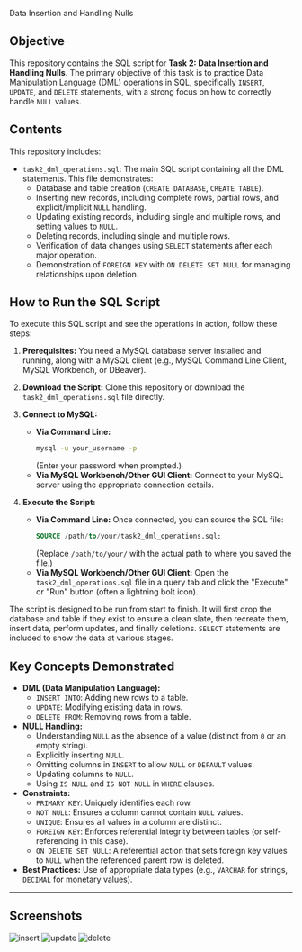 Data Insertion and Handling Nulls

## Objective

This repository contains the SQL script for **Task 2: Data Insertion and Handling Nulls**. The primary objective of this task is to practice Data Manipulation Language (DML) operations in SQL, specifically `INSERT`, `UPDATE`, and `DELETE` statements, with a strong focus on how to correctly handle `NULL` values.

## Contents

This repository includes:

* `task2_dml_operations.sql`: The main SQL script containing all the DML statements. This file demonstrates:
    * Database and table creation (`CREATE DATABASE`, `CREATE TABLE`).
    * Inserting new records, including complete rows, partial rows, and explicit/implicit `NULL` handling.
    * Updating existing records, including single and multiple rows, and setting values to `NULL`.
    * Deleting records, including single and multiple rows.
    * Verification of data changes using `SELECT` statements after each major operation.
    * Demonstration of `FOREIGN KEY` with `ON DELETE SET NULL` for managing relationships upon deletion.

## How to Run the SQL Script

To execute this SQL script and see the operations in action, follow these steps:

1.  **Prerequisites:** You need a MySQL database server installed and running, along with a MySQL client (e.g., MySQL Command Line Client, MySQL Workbench, or DBeaver).

2.  **Download the Script:** Clone this repository or download the `task2_dml_operations.sql` file directly.

3.  **Connect to MySQL:**
    * **Via Command Line:**
        ```bash
        mysql -u your_username -p
        ```
        (Enter your password when prompted.)
    * **Via MySQL Workbench/Other GUI Client:** Connect to your MySQL server using the appropriate connection details.

4.  **Execute the Script:**
    * **Via Command Line:** Once connected, you can source the SQL file:
        ```sql
        SOURCE /path/to/your/task2_dml_operations.sql;
        ```
        (Replace `/path/to/your/` with the actual path to where you saved the file.)
    * **Via MySQL Workbench/Other GUI Client:** Open the `task2_dml_operations.sql` file in a query tab and click the "Execute" or "Run" button (often a lightning bolt icon).

The script is designed to be run from start to finish. It will first drop the database and table if they exist to ensure a clean slate, then recreate them, insert data, perform updates, and finally deletions. `SELECT` statements are included to show the data at various stages.

## Key Concepts Demonstrated

* **DML (Data Manipulation Language):**
    * `INSERT INTO`: Adding new rows to a table.
    * `UPDATE`: Modifying existing data in rows.
    * `DELETE FROM`: Removing rows from a table.
* **NULL Handling:**
    * Understanding `NULL` as the absence of a value (distinct from `0` or an empty string).
    * Explicitly inserting `NULL`.
    * Omitting columns in `INSERT` to allow `NULL` or `DEFAULT` values.
    * Updating columns to `NULL`.
    * Using `IS NULL` and `IS NOT NULL` in `WHERE` clauses.
* **Constraints:**
    * `PRIMARY KEY`: Uniquely identifies each row.
    * `NOT NULL`: Ensures a column cannot contain `NULL` values.
    * `UNIQUE`: Ensures all values in a column are distinct.
    * `FOREIGN KEY`: Enforces referential integrity between tables (or self-referencing in this case).
    * `ON DELETE SET NULL`: A referential action that sets foreign key values to `NULL` when the referenced parent row is deleted.
* **Best Practices:** Use of appropriate data types (e.g., `VARCHAR` for strings, `DECIMAL` for monetary values).

---
## Screenshots
![insert](https://github.com/user-attachments/assets/9257f417-6c15-4fb2-8b40-4a09d6b62a3f)
![update](https://github.com/user-attachments/assets/ebe967a7-9d92-47c6-8aa3-8627cf7a277b)
![delete](https://github.com/user-attachments/assets/ae0f4685-8228-4727-88d1-0f59a9be9d2a)


